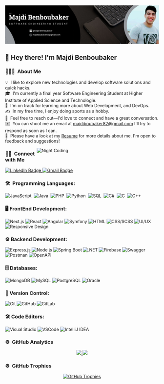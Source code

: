 ![Majdi Benboubaker GitHub Profile Banner](./GithubProfileBanner.png)

<h2>👋 Hey there! I'm Majdi Benboubaker</h2>

<!-- ## 👋 &nbsp;Hey there! I'm Majdi Benboubaker -->

### 👨🏻‍💻 &nbsp;About Me

💡 &nbsp;I like to explore new technologies and develop software solutions and quick hacks.\
🎓 &nbsp;I'm currently a final year Software Engineering Student at Higher Institute of Applied Science and Technologie.\
🌱 &nbsp;I'm on track for learning more about Web Development, and DevOps.\
✍️ &nbsp;In my free time, I enjoy doing sports as a hobby.\
💬 &nbsp;Feel free to reach out—I'd love to connect and have a great conversation.\
✉️ &nbsp;You can shoot me an email at majdiboubaker82@gmail.com I'll try to respond as soon as I can.\
📄 &nbsp;Please have a look at my [Resume](https://github.com/BenboubakerMajdi/BenboubakerMajdi/raw/main/CV_MajdiBenboubaker_English.pdf) for more details about me. I'm open to feedback and suggestions!

<p><img align="right" src="https://github.com/Adam-pw/Adam-pw/blob/main/animation_500_kxa883sd.gif" alt="Night Coding" width="400px" /></p>

### 🤝🏻 &nbsp;Connect with Me

<p>
  <a href="https://www.linkedin.com/in/majdi-benboubaker/">
    <img src="https://img.shields.io/badge/LinkedIn-0077B5?style=for-the-badge&logo=Linkedin&logoColor=white&size=20" alt="LinkedIn Badge" />
  </a>
  <a href="mailto:majdiboubaker82@gmail.com">
    <img src="https://img.shields.io/badge/Gmail-D14836?style=for-the-badge&logo=Gmail&logoColor=white&size=20" alt="Gmail Badge"/>
  </a>
</p>


### 🛠 &nbsp;Programming Languages:

![JavaScript](https://img.shields.io/badge/-JavaScript-05122A?style=flat&logo=javascript)&nbsp;
![Java](https://img.shields.io/badge/-Java-05122A?style=flat&logo=Java&logoColor=FFA518)&nbsp;
![PHP](https://img.shields.io/badge/-PHP-05122A?style=flat&logo=php)&nbsp;
![Python](https://img.shields.io/badge/-Python-05122A?style=flat&logo=python)&nbsp;
![SQL](https://img.shields.io/badge/-SQL-05122A?style=flat&logo=postgresql)&nbsp;
![C#](https://img.shields.io/badge/-C%23-05122A?style=flat&logo=c-sharp&logoColor=239120)&nbsp;
![C](https://img.shields.io/badge/-C-05122A?style=flat&logo=C&logoColor=A8B9CC)&nbsp;
![C++](https://img.shields.io/badge/-C++-05122A?style=flat&logo=C%2B%2B&logoColor=00599C)&nbsp;

### 🖥️ FrontEnd Development:

![Next.js](https://img.shields.io/badge/Next.js-000000?style=flat-square&logo=nextdotjs&logoColor=white)
![React](https://img.shields.io/badge/React-20232A?style=flat-square&logo=react&logoColor=61DAFB)
![Angular](https://img.shields.io/badge/Angular-DD0031?style=flat-square&logo=angular&logoColor=white)
![Symfony](https://img.shields.io/badge/Symfony-000000?style=flat-square&logo=symfony&logoColor=white)
![HTML](https://img.shields.io/badge/HTML5-E34F26?style=flat-square&logo=html5&logoColor=white)
![CSS/SCSS](https://img.shields.io/badge/CSS3-1572B6?style=flat-square&logo=css3&logoColor=white)
![UI/UX](https://img.shields.io/badge/UI/UX-3DDC84?style=flat-square)
![Responsive Design](https://img.shields.io/badge/Responsive_Design-239120?style=flat-square&logo=responsive-design)

### ⚙️ Backend Development:
![Express.js](https://img.shields.io/badge/Express.js-404D59?style=flat-square)
![Node.js](https://img.shields.io/badge/Node.js-43853D?style=flat-square&logo=node-dot-js&logoColor=white)
![Spring Boot](https://img.shields.io/badge/Spring_Boot-6DB33F?style=flat-square&logo=spring-boot&logoColor=white)
![.NET](https://img.shields.io/badge/.NET-512BD4?style=flat-square&logo=dotnet&logoColor=white)
![Firebase](https://img.shields.io/badge/Firebase-FFCA28?style=flat-square&logo=firebase&logoColor=white)
![Swagger](https://img.shields.io/badge/Swagger-85EA2D?style=flat-square&logo=swagger&logoColor=white)
![Postman](https://img.shields.io/badge/Postman-FF6C37?style=flat-square&logo=postman&logoColor=white)
![OpenAPI](https://img.shields.io/badge/OpenAPI-6BA539?style=flat-square&logo=openapi-initiative&logoColor=white)

### 🗄️ Databases:
![MongoDB](https://img.shields.io/badge/MongoDB-4EA94B?style=flat-square&logo=mongodb&logoColor=white)
![MySQL](https://img.shields.io/badge/MySQL-4479A1?style=flat-square&logo=mysql&logoColor=white)
![PostgreSQL](https://img.shields.io/badge/PostgreSQL-336791?style=flat-square&logo=postgresql&logoColor=white)
![Oracle](https://img.shields.io/badge/Oracle-F80000?style=flat-square&logo=oracle&logoColor=white)

### 🔄 Version Control:
![Git](https://img.shields.io/badge/Git-F05032?style=flat-square&logo=git&logoColor=white)
![GitHub](https://img.shields.io/badge/GitHub-181717?style=flat-square&logo=github&logoColor=white)
![GitLab](https://img.shields.io/badge/GitLab-FC6D26?style=flat-square&logo=gitlab&logoColor=white)

### 🛠️ Code Editors:
![Visual Studio](https://img.shields.io/badge/Visual_Studio-5C2D91?style=flat-square&logo=visualstudio&logoColor=white)
![VSCode](https://img.shields.io/badge/VSCode-007ACC?style=flat-square&logo=visual-studio-code&logoColor=white)
![IntelliJ IDEA](https://img.shields.io/badge/IntelliJ_IDEA-000000?style=flat-square&logo=intellij-idea&logoColor=white)

### ⚙️ &nbsp;GitHub Analytics

<p align="center">
<a href="https://github.com/BenBoubakerMajdi">
  <img height="180em" src="https://github-readme-stats-eight-theta.vercel.app/api?username=BenBoubakerMajdi&show_icons=true&theme=algolia&include_all_commits=true&count_private=true"/>
  <img height="180em" src="https://github-readme-stats-eight-theta.vercel.app/api/top-langs/?username=BenBoubakerMajdi&layout=compact&langs_count=8&theme=algolia"/>
</a>
</p>

### ⚙️ &nbsp;GitHub Trophies

<p align="center">
  <a href="https://github.com/BenBoubakerMajdi">
    <img src="https://github-profile-trophy.vercel.app/?username=BenBoubakerMajdi&theme=algolia&no-frame=true&row=1&column=4" alt="GitHub Trophies" />
  </a>
</p>

